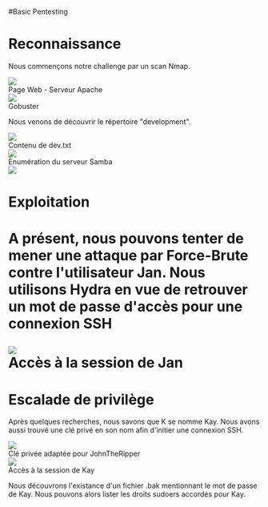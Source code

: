 #Basic Pentesting

<h1>Reconnaissance</h1>
<p>Nous commençons notre challenge par un scan Nmap.</p>
<img src="https://github.com/H4shVulca1n/Cyber/Challenge/TryHackMe/BasicPentesting/images/nmap.png>
<figcaption>Scan Nmap</figcaption>
<h1>Enumération</h1>
<h2>Serveurs Web</h2>
<p>Le résultat du scan Nmap révèle l'existance de deux serveurs Web :</p>
<ul>
	<li>Apache : Port 80</li>
	<li>Tomcat : Port 8080</li>
</ul>
<img src="https://github.com/H4shVulca1n/Cyber/Challenge/TryHackMe/BasicPentesting/images/Website80.png>
<figcaption>Page Web - Serveur Apache</figcaption>
<img src="https://github.com/H4shVulca1n/Cyber/Challenge/TryHackMe/BasicPentesting/images/Website8080.png>
<figcaption>Page Web - Serveur Tomcat</figcaption>
<p>Grâce à Gobuster, nous allons énumérer l'ensemble des répertoires présents sur le serveur Apache.</p>
<img src="https://github.com/H4shVulca1n/Cyber/Challenge/TryHackMe/BasicPentesting/images/Gobuster.png>
<figcaption>Gobuster</figcaption>
<p>Nous venons de découvrir le répertoire "development".</p>
<img src="https://github.com/H4shVulca1n/Cyber/Challenge/TryHackMe/BasicPentesting/images/development.png>
<figcaption>Répertoire development</figcaption>
<p>Les documents trouvés font état d'echangances entre un certain K et J.</p>
<img src="https://github.com/H4shVulca1n/Cyber/Challenge/TryHackMe/BasicPentesting/images/dev.png>
<figcaption>Contenu de dev.txt</figcaption>
<img src="https://github.com/H4shVulca1n/Cyber/Challenge/TryHackMe/BasicPentesting/images/j.png>
<figcaption>Contenu de j.txt</figcaption>
<p>Visiblement, le mot de passe de J est peu robuste. Il nous reste plus qu'à retrouver le nom de J avant de tenter une possible attaque par Force-Brute.</p>
<h2>Serveur Samba</h2>
<p>Nous avons aussi trouvé un serveur Samba pour lequel nous avons réussi à soutirer un document mentionnant le nom de J</p>
<img src="https://github.com/H4shVulca1n/Cyber/Challenge/TryHackMe/BasicPentesting/images/smbclient-L.png>
<figcaption>Enumération du serveur Samba</figcaption>
<img src="https://github.com/H4shVulca1n/Cyber/Challenge/TryHackMe/BasicPentesting/images/smbclient-U.png>
<figcaption>Récupération du fichier staff.txt</figcaption>
<p>D'après le document staff.txt, la personne J répond au nom de <strong>Jan</strong></p>
<img src="https://github.com/H4shVulca1n/Cyber/Challenge/TryHackMe/BasicPentesting/images/staff.png>
<h1>Exploitation<h1>
<p>A présent, nous pouvons tenter de mener une attaque par Force-Brute contre l'utilisateur Jan. Nous utilisons Hydra en vue de retrouver un mot de passe d'accès pour une connexion SSH</p>
<img src="https://github.com/H4shVulca1n/Cyber/Challenge/TryHackMe/BasicPentesting/images/hydra.png>
<figcaption>Attaque par Force-Brute - Hydra</figcaption>
<img src="https://github.com/H4shVulca1n/Cyber/Challenge/TryHackMe/BasicPentesting/images/access_jan.png>
<figcaption>Accès à la session de Jan</figcaption>
<h1>Escalade de privilège</h1>
<p>Après quelques recherches, nous savons que K se nomme Kay. Nous avons aussi trouvé une clé privé en son nom afin d'initier une connexion SSH.</p>
<img src="https://github.com/H4shVulca1n/Cyber/Challenge/TryHackMe/BasicPentesting/images/rsa_kay.png>
<figcaption>Clé privée de Kay</figcaption>
<p>Cette clé est protégée et ne peut être exploitable en l'état. Nous allons devoir utiliser ssh2john combiné à JohnTheRipepr afin de retrouver le mot de passe de protection.</p>
<img src="https://github.com/H4shVulca1n/Cyber/Challenge/TryHackMe/BasicPentesting/images/ssh2john.png>
<figcaption>Clé privée adaptée pour JohnTheRipper</figcaption>
<img src="https://github.com/H4shVulca1n/Cyber/Challenge/TryHackMe/BasicPentesting/images/rsa_cracked.png>
<figcaption>Clé privée crackée</figcaption>
<p>Il ne nous reste plus qu'à intier une connexion SSH avec l'utilisateur Kay.</p>
<img src="https://github.com/H4shVulca1n/Cyber/Challenge/TryHackMe/BasicPentesting/images/access_kay.png>
<figcaption>Accès à la session de Kay</figcaption>
<p>Nous découvrons l'existance d'un fichier .bak mentionnant le mot de passe de Kay. Nous pouvons alors lister les droits sudoers accordés pour Kay.</p>
<img src="https://github.com/H4shVulca1n/Cyber/Challenge/TryHackMe/BasicPentesting/images/rooted.png>
<figcaption>Accès root</figcaption>
<p>On constate que nous venons de gagner les pleins pouvoirs sur la machine cible.</p>


